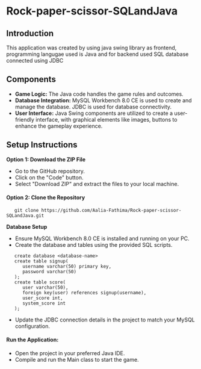 # Rock-paper-scissor-SQLandJava
## Introduction
This application was created by using java swing library as frontend, programming langugae used is Java and for backend used SQL database connected using JDBC
## Components
- **Game Logic:** 
The Java code handles the game rules and outcomes.
- **Database Integration:** 
MySQL Workbench 8.0 CE is used to create and manage the database. JDBC is used for database connectivity.
- **User Interface:** 
Java Swing components are utilized to create a user-friendly interface, with graphical elements like images, buttons to enhance the gameplay experience.
## Setup Instructions
**Option 1: Download the ZIP File**
- Go to the GitHub repository.
- Click on the "Code" button.
- Select "Download ZIP" and extract the files to your local machine.<br>
#### Option 2: Clone the Repository
```
   git clone https://github.com/Aalia-Fathima/Rock-paper-scissor-SQLandJava.git

```
**Database Setup**
- Ensure MySQL Workbench 8.0 CE is installed and running on your PC.
- Create the database and tables using the provided SQL scripts.
```
   create database <database-name>
   create table signup(
      username varchar(50) primary key,
      password varchar(50)
   );
   create table score(
      user varchar(50),
      foreign key(user) references signup(username),
      user_score int,
      system_score int
   );

```
- Update the JDBC connection details in the project to match your MySQL configuration.<br>
#### Run the Application:
- Open the project in your preferred Java IDE.
- Compile and run the Main class to start the game.
